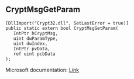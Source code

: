 ## CryptMsgGetParam

```
[DllImport("Crypt32.dll", SetLastError = true)]
public static extern bool CryptMsgGetParam(
   IntPtr hCryptMsg,
   uint dwParamType,
   uint dwIndex,
   IntPtr pvData,
   ref uint pcbData
);
```

Microsoft documentation: [Link](https://docs.microsoft.com/en-us/windows/win32/api/wincrypt/nf-wincrypt-cryptmsggetparam)

